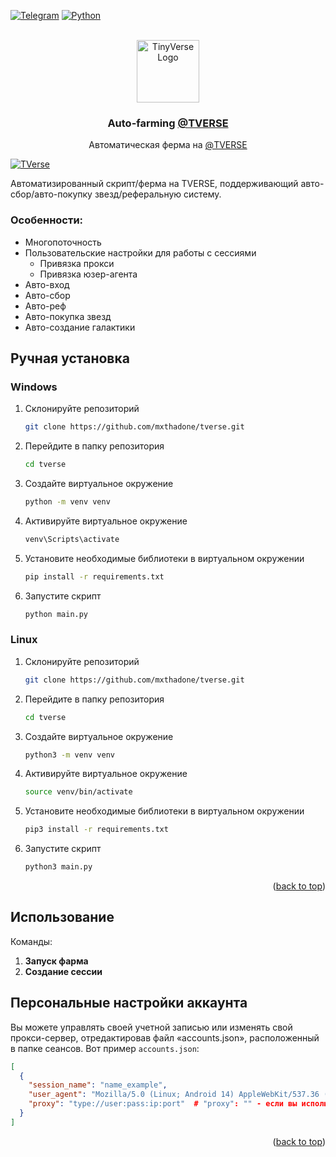 <a id="readme-top"></a>

[![Telegram][telegram-shield]][telegram-url]
[![Python][Python.com]][Python-url]

<br />
<div align="center">
  <a href="https://t.me/Tverse">
    <img src="https://i.ibb.co/Q6Lwvdt/photo-2024-11-18-23-50-52-modified.png" alt="TinyVerse Logo" width="100" height="100">
  </a>

<h3 align="center">Auto-farming <a href="https://t.me/TVERSE">@TVERSE</a></h3>
  <p align="center">
    Автоматическая ферма на <a href="https://t.me/TVERSE">@TVERSE</a>
    <br />
  </p>
</div>




[![TVerse][product-screenshot]](https://i.ibb.co/C8sbzRY/image.png)

Автоматизированный скрипт/ферма на TVERSE, поддерживающий авто-сбор/авто-покупку звезд/реферальную систему.


### Особенности:

- Многопоточность
- Пользовательские настройки для работы с сессиями
  - Привязка прокси
  - Привязка юзер-агента
- Авто-вход
- Авто-сбор
- Авто-реф
- Авто-покупка звезд
- Авто-создание галактики


## Ручная установка

### Windows

1. Склонируйте репозиторий
   ```sh
   git clone https://github.com/mxthadone/tverse.git
   ```
2. Перейдите в папку репозитория
   ```sh
   cd tverse
   ```
3. Создайте виртуальное окружение
   ```sh
   python -m venv venv
   ```
4. Активируйте виртуальное окружение
   ```sh
   venv\Scripts\activate
   ```
5. Установите необходимые библиотеки в виртуальном окружении
   ```sh
   pip install -r requirements.txt
   ```
6. Запустите скрипт
   ```sh
   python main.py
   ```
   


### Linux

1. Склонируйте репозиторий
   ```sh
   git clone https://github.com/mxthadone/tverse.git
   ```
2. Перейдите в папку репозитория
   ```sh
   cd tverse
   ```
3. Создайте виртуальное окружение
   ```sh
   python3 -m venv venv
   ```
4. Активируйте виртуальное окружение
   ```sh
   source venv/bin/activate
   ```
5. Установите необходимые библиотеки в виртуальном окружении
   ```sh
   pip3 install -r requirements.txt
   ```
6. Запустите скрипт
   ```sh
   python3 main.py
   ```

<p align="right">(<a href="#readme-top">back to top</a>)</p>

## Использование

Команды:

1. **Запуск фарма**
2. **Создание сессии**


## Персональные настройки аккаунта

Вы можете управлять своей учетной записью или изменять свой прокси-сервер, отредактировав файл «accounts.json», расположенный в папке сеансов.
Вот пример `accounts.json`:

```json
[
  {
    "session_name": "name_example",
    "user_agent": "Mozilla/5.0 (Linux; Android 14) AppleWebKit/537.36 (KHTML, like Gecko) Chrome/125.0.6422.165 Mobile Safari/537.36",
    "proxy": "type://user:pass:ip:port"  # "proxy": "" - если вы используете прокси
  }
]
```

<p align="right">(<a href="#readme-top">back to top</a>)</p>


[telegram-shield]: https://img.shields.io/badge/Telegram-29a9eb?style=for-the-badge&logo=telegram&logoColor=white
[telegram-url]: https://telegram.me/rnxcode
[product-screenshot]: https://i.ibb.co/C8sbzRY/image.png
[Python.com]: https://img.shields.io/badge/python%203.10-3670A0?style=for-the-badge&logo=python&logoColor=ffffff
[Python-url]: https://www.python.org/downloads/release/python-3100/
